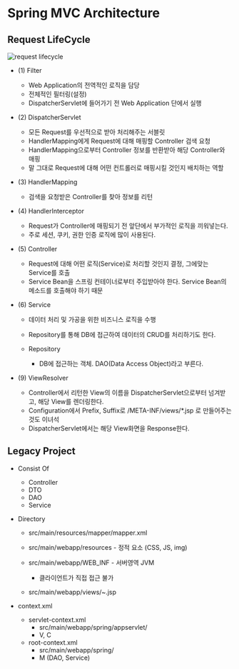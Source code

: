 # Spring MVC Architecture

## Request LifeCycle

![request lifecycle](https://media.vlpt.us/images/damiano1027/post/94f7d7a6-f4b7-4c22-97f4-35e6791b8963/image.png)

* (1) Filter

  * Web Application의 전역적인 로직을 담당
  * 전체적인 필터링(설정)
  * DispatcherServlet에 들어가기 전 Web Application 단에서 실행

* (2) DispatcherServlet

  * 모든 Request를 우선적으로 받아 처리해주는 서블릿
  * HandlerMapping에게 Request에 대해 매핑할 Controller 검색 요청
  * HandlerMapping으로부터 Controller 정보를 반환받아 해당 Controller와 매핑
  * 말 그대로 Request에 대해 어떤 컨트롤러로 매핑시킬 것인지 배치하는 역할

* (3) HandlerMapping

  * 검색을 요청받은 Controller를 찾아 정보를 리턴

* (4) HandlerInterceptor

  * Request가 Controller에 매핑되기 전 앞단에서 부가적인 로직을 끼워넣는다.
  * 주로 세션, 쿠키, 권한 인증 로직에 많이 사용된다.

* (5) Controller

  * Request에 대해 어떤 로직(Service)로 처리할 것인지 결정, 그에맞는 Service를 호출
  * Service Bean을 스프링 컨테이너로부터 주입받아야 한다. Service Bean의 메소드를 호출해야 하기 때문

* (6) Service

  * 데이터 처리 및 가공을 위한 비즈니스 로직을 수행
  * Repository를 통해 DB에 접근하여 데이터의 CRUD를 처리하기도 한다.

  * Repository
    * DB에 접근하는 객체. DAO(Data Access Object)라고 부른다.

* (9) ViewResolver

  * Controller에서 리턴한 View의 이름을 DispatcherServlet으로부터 넘겨받고, 해당 View를 렌더링한다.
  * Configuration에서 Prefix, Suffix로 /META-INF/views/*.jsp 로 만들어주는 것도 이녀석
  * DispatcherServlet에서는 해당 View화면을 Response한다.



## Legacy Project

* Consist Of
  * Controller
  * DTO
  * DAO
  * Service

* Directory

  * src/main/resources/mapper/mapper.xml

  * src/main/webapp/resources - 정적 요소 (CSS, JS, img)
  * src/main/webapp/WEB_INF - 서버영역 JVM
    * 클라이언트가 직접 접근 불가
  * src/main/webapp/views/~.jsp

* context.xml
  * servlet-context.xml
    * src/main/webapp/spring/appservlet/
    * V, C
  * root-context.xml
    * src/main/webapp/spring/
    * M (DAO, Service)



